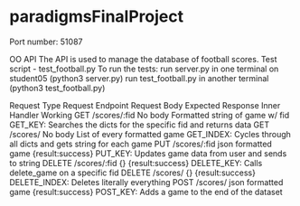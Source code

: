 # paradigmsFinalProject
Port number: 51087

OO API
The API is used to manage the database of football scores.
Test script - test_football.py
To run the tests:
run server.py in one terminal on student05 (python3 server.py)
run test_football.py in another terminal (python3 test_football.py)

Request Type		Request Endpoint			Request Body			Expected Response						Inner Handler Working
GET					/scores/:fid				No body					Formatted string of game w/ fid			GET_KEY: Searches the dicts for the specific fid and returns data
GET					/scores/					No body					List of every formatted game			GET_INDEX: Cycles through all dicts and gets string for each game
PUT					/scores/:fid				json formatted game		{result:success}						PUT_KEY: Updates game data from user and sends to string
DELETE				/scores/:fid				{}						{result:success}						DELETE_KEY: Calls delete_game on a specific fid
DELETE				/scores/					{}						{result:success}						DELETE_INDEX: Deletes literally everything
POST				/scores/					json formatted game		{result:success}						POST_KEY: Adds a game to the end of the dataset
